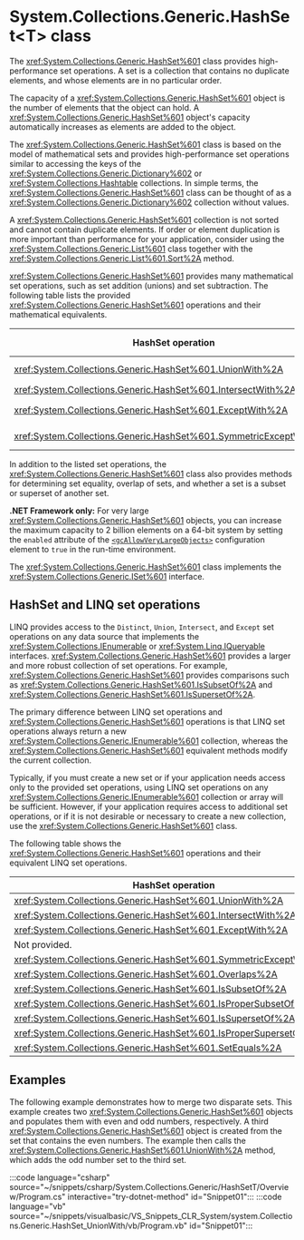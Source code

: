 # System.Collections.Generic.HashSet\<T> class

The <xref:System.Collections.Generic.HashSet%601> class provides high-performance set operations. A set is a collection that contains no duplicate elements, and whose elements are in no particular order.

The capacity of a <xref:System.Collections.Generic.HashSet%601> object is the number of elements that the object can hold. A <xref:System.Collections.Generic.HashSet%601> object's capacity automatically increases as elements are added to the object.

The <xref:System.Collections.Generic.HashSet%601> class is based on the model of mathematical sets and provides high-performance set operations similar to accessing the keys of the <xref:System.Collections.Generic.Dictionary%602> or <xref:System.Collections.Hashtable> collections. In simple terms, the <xref:System.Collections.Generic.HashSet%601> class can be thought of as a <xref:System.Collections.Generic.Dictionary%602> collection without values.

A <xref:System.Collections.Generic.HashSet%601> collection is not sorted and cannot contain duplicate elements. If order or element duplication is more important than performance for your application, consider using the <xref:System.Collections.Generic.List%601> class together with the <xref:System.Collections.Generic.List%601.Sort%2A> method.

<xref:System.Collections.Generic.HashSet%601> provides many mathematical set operations, such as set addition (unions) and set subtraction. The following table lists the provided <xref:System.Collections.Generic.HashSet%601> operations and their mathematical equivalents.

|HashSet operation|Mathematical equivalent|
|-------------------------------|-----------------------------|
|<xref:System.Collections.Generic.HashSet%601.UnionWith%2A>|Union or set addition|
|<xref:System.Collections.Generic.HashSet%601.IntersectWith%2A>|Intersection|
|<xref:System.Collections.Generic.HashSet%601.ExceptWith%2A>|Set subtraction|
|<xref:System.Collections.Generic.HashSet%601.SymmetricExceptWith%2A>|Symmetric difference|

In addition to the listed set operations, the <xref:System.Collections.Generic.HashSet%601> class also provides methods for determining set equality, overlap of sets, and whether a set is a subset or superset of another set.

**.NET Framework only:** For very large <xref:System.Collections.Generic.HashSet%601> objects, you can increase the maximum capacity to 2 billion elements on a 64-bit system by setting the `enabled` attribute of the [`<gcAllowVeryLargeObjects>`](/dotnet/framework/configure-apps/file-schema/runtime/gcallowverylargeobjects-element) configuration element to `true` in the run-time environment.

The <xref:System.Collections.Generic.HashSet%601> class implements the <xref:System.Collections.Generic.ISet%601> interface.

## HashSet and LINQ set operations

LINQ provides access to the `Distinct`, `Union`, `Intersect`, and `Except` set operations on any data source that implements the <xref:System.Collections.IEnumerable> or <xref:System.Linq.IQueryable> interfaces. <xref:System.Collections.Generic.HashSet%601> provides a larger and more robust collection of set operations. For example, <xref:System.Collections.Generic.HashSet%601> provides comparisons such as <xref:System.Collections.Generic.HashSet%601.IsSubsetOf%2A> and <xref:System.Collections.Generic.HashSet%601.IsSupersetOf%2A>.

The primary difference between LINQ set operations and <xref:System.Collections.Generic.HashSet%601> operations is that LINQ set operations always return a new <xref:System.Collections.Generic.IEnumerable%601> collection, whereas the <xref:System.Collections.Generic.HashSet%601> equivalent methods modify the current collection.

Typically, if you must create a new set or if your application needs access only to the provided set operations, using LINQ set operations on any <xref:System.Collections.Generic.IEnumerable%601> collection or array will be sufficient. However, if your application requires access to additional set operations, or if it is not desirable or necessary to create a new collection, use the <xref:System.Collections.Generic.HashSet%601> class.

The following table shows the <xref:System.Collections.Generic.HashSet%601> operations and their equivalent LINQ set operations.

|HashSet operation|LINQ equivalent|
|-------------------------------|---------------------|
|<xref:System.Collections.Generic.HashSet%601.UnionWith%2A>|<xref:System.Linq.Enumerable.Union%2A>|
|<xref:System.Collections.Generic.HashSet%601.IntersectWith%2A>|<xref:System.Linq.Enumerable.Intersect%2A>|
|<xref:System.Collections.Generic.HashSet%601.ExceptWith%2A>|<xref:System.Linq.Enumerable.Except%2A>|
|Not provided.|<xref:System.Linq.Enumerable.Distinct%2A>|
|<xref:System.Collections.Generic.HashSet%601.SymmetricExceptWith%2A>|Not provided.|
|<xref:System.Collections.Generic.HashSet%601.Overlaps%2A>|Not provided.|
|<xref:System.Collections.Generic.HashSet%601.IsSubsetOf%2A>|Not provided.|
|<xref:System.Collections.Generic.HashSet%601.IsProperSubsetOf%2A>|Not provided.|
|<xref:System.Collections.Generic.HashSet%601.IsSupersetOf%2A>|Not provided.|
|<xref:System.Collections.Generic.HashSet%601.IsProperSupersetOf%2A>|Not provided.|
|<xref:System.Collections.Generic.HashSet%601.SetEquals%2A>|Not provided.|

## Examples

The following example demonstrates how to merge two disparate sets. This example creates two <xref:System.Collections.Generic.HashSet%601> objects and populates them with even and odd numbers, respectively. A third <xref:System.Collections.Generic.HashSet%601> object is created from the set that contains the even numbers. The example then calls the <xref:System.Collections.Generic.HashSet%601.UnionWith%2A> method, which adds the odd number set to the third set.

:::code language="csharp" source="~/snippets/csharp/System.Collections.Generic/HashSetT/Overview/Program.cs" interactive="try-dotnet-method" id="Snippet01":::
:::code language="vb" source="~/snippets/visualbasic/VS_Snippets_CLR_System/system.Collections.Generic.HashSet_UnionWith/vb/Program.vb" id="Snippet01":::
